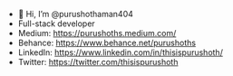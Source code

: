 
- 👋 Hi, I’m @purushothaman404
- Full-stack developer
- Medium: https://purushoths.medium.com/
- Behance: https://www.behance.net/purushoths
- LinkedIn: https://www.linkedin.com/in/thisispurushoth/
- Twitter: https://twitter.com/thisispurushoth

<!---
purushothaman404/purushothaman404 is a ✨ special ✨ repository because its `README.md` (this file) appears on your GitHub profile.
You can click the Preview link to take a look at your changes.
--->
